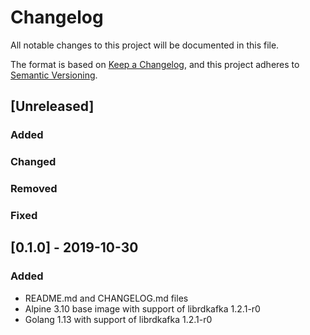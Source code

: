 # Changelog
All notable changes to this project will be documented in this file.

The format is based on [Keep a Changelog](https://keepachangelog.com/en/1.0.0/),
and this project adheres to [Semantic Versioning](https://semver.org/spec/v2.0.0.html).

## [Unreleased]
### Added
### Changed
### Removed
### Fixed

## [0.1.0] - 2019-10-30
### Added
- README.md and CHANGELOG.md files
- Alpine 3.10 base image with support of librdkafka 1.2.1-r0
- Golang 1.13 with support of librdkafka 1.2.1-r0